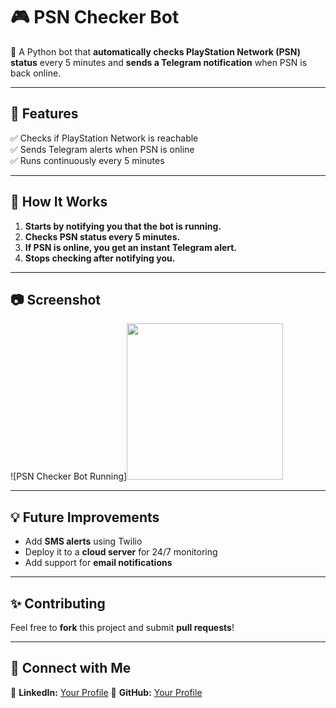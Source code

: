 # 🎮 PSN Checker Bot  

🚀 A Python bot that **automatically checks PlayStation Network (PSN) status** every 5 minutes and **sends a Telegram notification** when PSN is back online.

---

## 📌 Features  
✅ Checks if PlayStation Network is reachable  
✅ Sends Telegram alerts when PSN is online  
✅ Runs continuously every 5 minutes  

---

## 📜 How It Works  
1. **Starts by notifying you that the bot is running.**  
2. **Checks PSN status every 5 minutes.**  
3. **If PSN is online, you get an instant Telegram alert.**  
4. **Stops checking after notifying you.**  

---

## 📷 Screenshot  
![PSN Checker Bot Running]<img src="https://github.com/user-attachments/assets/806f08f6-0cca-4a62-afb3-44732a6b7f5a" width="250">

---

## 💡 Future Improvements  
- Add **SMS alerts** using Twilio  
- Deploy it to a **cloud server** for 24/7 monitoring  
- Add support for **email notifications**  

---

## ✨ Contributing  
Feel free to **fork** this project and submit **pull requests**!  

---

## 📢 Connect with Me  
🔗 **LinkedIn:** [Your Profile]([https://linkedin.com/in/yourusername](https://www.linkedin.com/in/mukhtar02/))  
🔗 **GitHub:** [Your Profile]([https://github.com/yourusername](https://github.com/MUKHTAR-02))  
